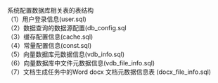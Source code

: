系统配置数据库相关表的表结构  
（1）用户登录信息(user.sql)  
（2）数据查询的数据源配置(db_config.sql  
（3）缓存配置信息(cache.sql)  
（4）常量配置信息(const.sql)   
（5）向量数据库元数据信息(vdb_info.sql)  
（6）向量数据库中文件元数据信息(vdb_file_info.sql)  
（7）文档生成任务中的Word docx 文档元数据信息表 (docx_file_info.sql)